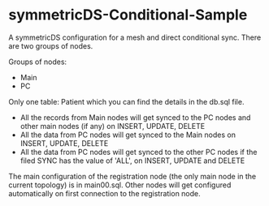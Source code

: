 symmetricDS-Conditional-Sample
==============================

A symmetricDS configuration for a mesh and direct conditional sync. There are two groups of nodes.

Groups of nodes:
  * Main
  * PC

Only one table: Patient which you can find the details in the db.sql file.

* All the records from Main nodes will get synced to the PC nodes and other main nodes (if any) on INSERT, UPDATE, DELETE
* All the data from PC nodes will get synced to the Main nodes on INSERT, UPDATE, DELETE
* All the data from PC nodes will get synced to the other PC nodes if the filed SYNC has the value of 'ALL', on INSERT, UPDATE and DELETE

The main configuration of the registration  node (the only main node in the current topology) is in main00.sql.
Other nodes will get configured automatically on first connection to the registration node.
